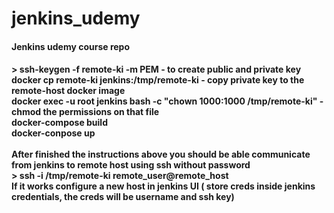 # jenkins_udemy
<h4>Jenkins udemy course repo <h4/>
>
ssh-keygen -f remote-ki -m PEM - to create public and private key <br>
docker cp remote-ki jenkins:/tmp/remote-ki - copy private key to the remote-host docker image <br>
docker exec -u root jenkins bash -c "chown 1000:1000 /tmp/remote-ki" - chmod the permissions on that file <br>
docker-compose build <br>
docker-conpose up <br>
<br>
After finished the instructions above you should be able communicate from jenkins to remote host using ssh without password
<br>
> ssh -i /tmp/remote-ki remote_user@remote_host
<br>
If it works configure a new host in jenkins UI ( store creds inside jenkins credentials, the creds will be username and ssh key)

